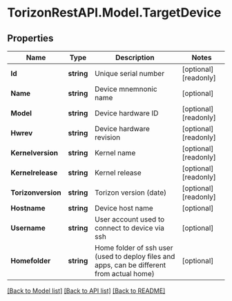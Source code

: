 
# TorizonRestAPI.Model.TargetDevice

## Properties

Name | Type | Description | Notes
------------ | ------------- | ------------- | -------------
**Id** | **string** | Unique serial number | [optional] [readonly] 
**Name** | **string** | Device mnemnonic name | [optional] 
**Model** | **string** | Device hardware ID | [optional] [readonly] 
**Hwrev** | **string** | Device hardware revision | [optional] [readonly] 
**Kernelversion** | **string** | Kernel name | [optional] [readonly] 
**Kernelrelease** | **string** | Kernel release | [optional] [readonly] 
**Torizonversion** | **string** | Torizon version (date) | [optional] [readonly] 
**Hostname** | **string** | Device host name | [optional] 
**Username** | **string** | User account used to connect to device via ssh | [optional] 
**Homefolder** | **string** | Home folder of ssh user (used to deploy files and apps, can be different from actual home) | [optional] 

[[Back to Model list]](../README.md#documentation-for-models)
[[Back to API list]](../README.md#documentation-for-api-endpoints)
[[Back to README]](../README.md)

